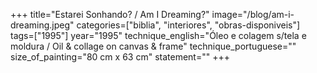 +++
title="Estarei Sonhando? / Am I Dreaming?"
image="/blog/am-i-dreaming.jpeg"
categories=["biblia", "interiores", "obras-disponiveis"]
tags=["1995"]
year="1995"
technique_english="Óleo e colagem s/tela e moldura / Oil & collage on canvas & frame"
technique_portuguese=""
size_of_painting="80 cm x 63 cm"
statement=""
+++
